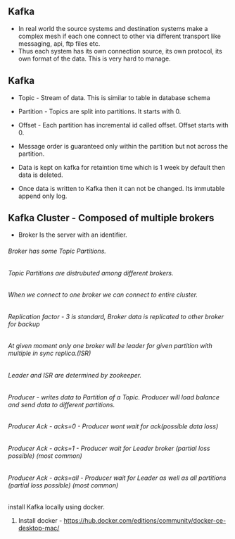 ## Kafka
- In real world the source systems and destination systems make a complex mesh if each one connect to other via different transport like messaging, api, ftp files etc.
- Thus each system has its own connection source, its own protocol, its own format of the data. This is very hard to manage.

## Kafka
- Topic - Stream of data. This is similar to table in database schema
- Partition - Topics are split into partitions. It starts with 0.
- Offset - Each partition has incremental id called offset. Offset starts with 0.

- Message order is guaranteed only within the partition but not across the partition.
- Data is kept on kafka for retaintion time which is 1 week by default then data is deleted.
- Once data is written to Kafka then it can not be changed. Its immutable append only log.

## Kafka Cluster - Composed of multiple brokers
- Broker Is the server with an identifier. 
###### Broker has some Topic Partitions. 
###### Topic Partitions are distrubuted among different brokers.
###### When we connect to one broker we can connect to entire cluster.
###### Replication factor - 3 is standard, Broker data is replicated to other broker for backup
###### At given moment only one broker will be leader for given partition with multiple in sync replica.(ISR)
###### Leader and ISR are determined by zookeeper.
###### Producer - writes data to Partition of a Topic. Producer will load balance and send data to different partitions.
###### Producer Ack - acks=0 - Producer wont wait for ack(possible data loss)
###### Producer Ack - acks=1 - Producer wait for Leader broker (partial loss possible) (most common)
###### Producer Ack - acks=all - Producer wait for Leader as well as all partitions  (partial loss possible) (most common)


install Kafka locally using docker.
1. Install docker - https://hub.docker.com/editions/community/docker-ce-desktop-mac/



